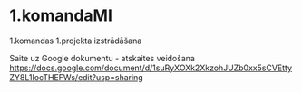 # 1.komandaMI
1.komandas 1.projekta izstrādāšana

Saite uz Google dokumentu - atskaites veidošana
https://docs.google.com/document/d/1suRyXOXk2XkzohJUZb0xx5sCVEttyZY8L1IocTHEFWs/edit?usp=sharing
